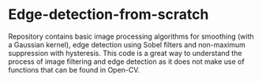 # Edge-detection-from-scratch
Repository contains basic image processing algorithms for smoothing (with a Gaussian kernel), edge detection using Sobel filters and non-maximum suppression with hysteresis. This code is a great way to understand the process of image filtering and edge detection as it does not make use of functions that can be found in Open-CV.
